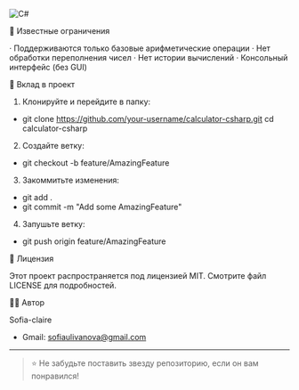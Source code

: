![C#](https://img.shields.io/badge/C%23-Console%20Calculator-hotpink)

🐛 Известные ограничения

· Поддерживаются только базовые арифметические операции
· Нет обработки переполнения чисел
· Нет истории вычислений
· Консольный интерфейс (без GUI)

🤝 Вклад в проект

1. Клонируйте и перейдите в папку:
* git clone https://github.com/your-username/calculator-csharp.git
cd calculator-csharp
2. Создайте ветку:
* git checkout -b feature/AmazingFeature
3. Закоммитьте изменения:
* git add .
* git commit -m "Add some AmazingFeature"
4. Запушьте ветку:
* git push origin feature/AmazingFeature


📄 Лицензия

Этот проект распространяется под лицензией MIT. Смотрите файл LICENSE для подробностей.

👨‍💻 Автор

Sofia-claire 
* Gmail: sofiaulivanova@gmail.com
---

>⭐️ Не забудьте поставить звезду репозиторию, если он вам понравился!
